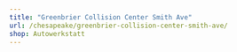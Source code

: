 ```yaml
---
title: "Greenbrier Collision Center Smith Ave"
url: /chesapeake/greenbrier-collision-center-smith-ave/
shop: Autowerkstatt
---
```

